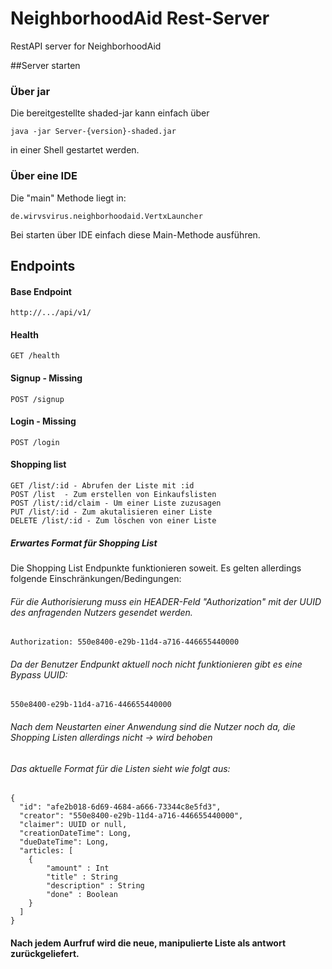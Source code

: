 # NeighborhoodAid Rest-Server
RestAPI server for NeighborhoodAid

##Server starten
### Über jar
Die bereitgestellte shaded-jar kann einfach über

    java -jar Server-{version}-shaded.jar
    
in einer Shell gestartet werden.

### Über eine IDE
Die "main" Methode liegt in:

    de.wirvsvirus.neighborhoodaid.VertxLauncher
    
Bei starten über IDE einfach diese Main-Methode ausführen.

## Endpoints
#### Base Endpoint
    http://.../api/v1/
#### Health
    GET /health
#### Signup - Missing
    POST /signup
#### Login - Missing
    POST /login
#### Shopping list
    GET /list/:id - Abrufen der Liste mit :id
    POST /list  - Zum erstellen von Einkaufslisten
    POST /list/:id/claim - Um einer Liste zuzusagen
    PUT /list/:id - Zum akutalisieren einer Liste
    DELETE /list/:id - Zum löschen von einer Liste

##### Erwartes Format für Shopping List
Die Shopping List Endpunkte funktionieren soweit. Es gelten allerdings folgende Einschränkungen/Bedingungen:
###### Für die Authorisierung muss ein HEADER-Feld "Authorization" mit der UUID des anfragenden Nutzers gesendet werden.
    Authorization: 550e8400-e29b-11d4-a716-446655440000
###### Da der Benutzer Endpunkt aktuell noch nicht funktionieren gibt es eine Bypass UUID:
    550e8400-e29b-11d4-a716-446655440000
###### Nach dem Neustarten einer Anwendung sind die Nutzer noch da, die Shopping Listen allerdings nicht -> wird behoben
###### Das aktuelle Format für die Listen sieht wie folgt aus:
    {
      "id": "afe2b018-6d69-4684-a666-73344c8e5fd3",
      "creator": "550e8400-e29b-11d4-a716-446655440000",
      "claimer": UUID or null,
      "creationDateTime": Long,
      "dueDateTime": Long,
      "articles: [
        {
            "amount" : Int
            "title" : String
            "description" : String
            "done" : Boolean
        }
      ]
    }
#### Nach jedem Aurfruf wird die neue, manipulierte Liste als antwort zurückgeliefert.
